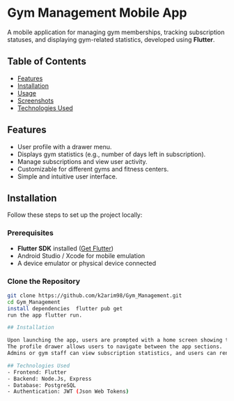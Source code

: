 # Gym Management Mobile App

A mobile application for managing gym memberships, tracking subscription statuses, and displaying gym-related statistics, developed using **Flutter**.

## Table of Contents
- [Features](#features)
- [Installation](#installation)
- [Usage](#usage)
- [Screenshots](#screenshots)
- [Technologies Used](#technologies-used)


## Features
- User profile with a drawer menu.
- Displays gym statistics (e.g., number of days left in subscription).
- Manage subscriptions and view user activity.
- Customizable for different gyms and fitness centers.
- Simple and intuitive user interface.

## Installation

Follow these steps to set up the project locally:

### Prerequisites
- **Flutter SDK** installed ([Get Flutter](https://flutter.dev/docs/get-started/install))
- Android Studio / Xcode for mobile emulation 
- A device emulator or physical device connected
  

### Clone the Repository
```bash
git clone https://github.com/k2arim98/Gym_Management.git
cd Gym_Management
install dependencies  flutter pub get
run the app flutter run.

## Installation

Upon launching the app, users are prompted with a home screen showing their subscription status.
The profile drawer allows users to navigate between the app sections.
Admins or gym staff can view subscription statistics, and users can renew their subscriptions directly from the app.

## Technologies Used
- Frontend: Flutter
- Backend: Node.Js, Express
- Database: PostgreSQL
- Authentication: JWT (Json Web Tokens) 


